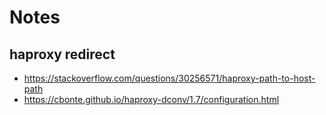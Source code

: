 # Notes

## haproxy redirect
* https://stackoverflow.com/questions/30256571/haproxy-path-to-host-path
* https://cbonte.github.io/haproxy-dconv/1.7/configuration.html
